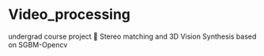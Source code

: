 # Video_processing
undergrad course project
	Stereo matching and 3D Vision Synthesis based on SGBM-Opencv
